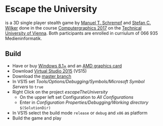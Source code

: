 # Escape the University
is a 3D single player stealth game by [Manuel T. Schrempf](mailto:e0920136@student.tuwien.ac.at) and [Stefan C. Wilker](mailto:e0920293@student.tuwien.ac.at) done in the course [Computergraphics 2017](https://tiss.tuwien.ac.at/course/educationDetails.xhtml?windowId=9cd&semester=2017S&courseNr=186831) on the [Technical University of Vienna](http://www.tuwien.ac.at/en/tuwien_home/). Both participants are enrolled in curriulum of 066 935 Medieninformatik.

## Build
- Have or buy [Windows 8.1+](https://www.microsoft.com/en-us/windows) and an [AMD graphics card](https://www.amd.com/en)
- Download [Virtual Studio 2015](https://www.visualstudio.com/) (VS15)
- Download the [master branch](https://github.com/ManuelTS/cgue17-escapeTheUniversity.git)
- In VS15 set _Tools/Options/Debugging/Symbols/Microsoft Symbol Servers_ to `true`
- Right Click on the project _escapeTheUniversity_
  - On the upper left set Configuration to _All Configurations_
  - Enter in _Configuration Properties/Debugging/Working directory_ `$(SolutionDir)`
- In VS15 select the build mode `release` or `debug` and `x86` as platform
- Build the game and play
